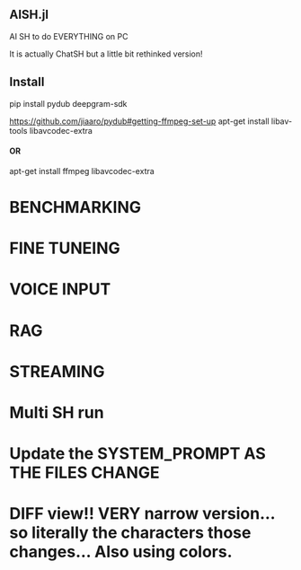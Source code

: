 ## AISH.jl
AI SH to do EVERYTHING on PC


It is actually ChatSH but a little bit rethinked version!


## Install

pip install pydub deepgram-sdk

https://github.com/jiaaro/pydub#getting-ffmpeg-set-up
apt-get install libav-tools libavcodec-extra
####    OR    #####
apt-get install ffmpeg libavcodec-extra




# BENCHMARKING

# FINE TUNEING

# VOICE INPUT

# RAG

# STREAMING
# Multi SH run

# Update the SYSTEM_PROMPT AS THE FILES CHANGE

# DIFF view!! VERY narrow version... so literally the characters those changes... Also using colors.

